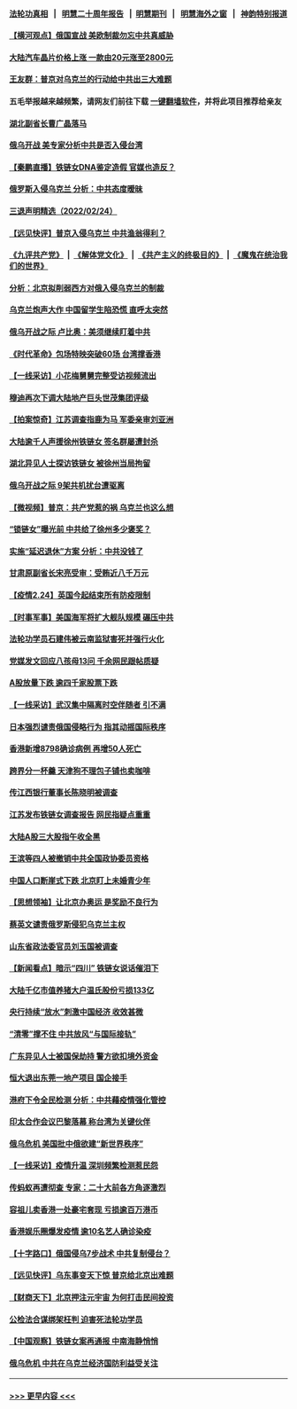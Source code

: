 #### [法轮功真相](https://github.com/gfw-breaker/truth/blob/master/README.md?t=0) &nbsp;&nbsp;|&nbsp;&nbsp; [明慧二十周年报告](https://github.com/gfw-breaker/mh-reports/blob/master/README.md?t=0) &nbsp;&nbsp;|&nbsp;&nbsp;[明慧期刊](https://github.com/gfw-breaker/mh-qikan) &nbsp;&nbsp;|&nbsp;&nbsp; [明慧海外之窗](https://github.com/gfw-breaker/mh-news/blob/master/README.md?t=0) &nbsp;&nbsp;|&nbsp;&nbsp; [神韵特别报道](https://github.com/gfw-breaker/mh-news/blob/master/shenyun.md?t=0)
#### [【横河观点】俄国宣战 美欧制裁勿忘中共真威胁](../pages/nsc413/n13603295.md?t=02251301) 
#### [大陆汽车晶片价格上涨 一款由20元涨至2800元](../pages/nsc413/n13603607.md?t=02251301) 
#### [王友群：普京对乌克兰的行动给中共出三大难题](../pages/nsc413/n13603026.md?t=02251301) 
#### 五毛举报越来越频繁，请网友们前往下载 [一键翻墙软件](https://github.com/gfw-breaker/ssr-accounts)，并将此项目推荐给亲友
#### [湖北副省长曹广晶落马](../pages/nsc413/n13603488.md?t=02251301) 
#### [俄乌开战 美专家分析中共是否入侵台湾](../pages/nsc413/n13602985.md?t=02251301) 
#### [【秦鹏直播】铁链女DNA鉴定造假 官媒也造反？](../pages/nsc413/n13603281.md?t=02251301) 
#### [俄罗斯入侵乌克兰 分析：中共态度暧昧](../pages/nsc413/n13603206.md?t=02251301) 
#### [三退声明精选（2022/02/24）](../pages/nsc413/n13603399.md?t=02251301) 
#### [【远见快评】普京入侵乌克兰 中共渔翁得利？](../pages/nsc413/n13603260.md?t=02251301) 
#### [《九评共产党》](https://github.com/begood0513/9ping.md/blob/master/README.md) &nbsp;|&nbsp; [《解体党文化》](../../../../jtdwh.md/blob/master/README.md)  &nbsp;|&nbsp; [《共产主义的终极目的》](../../../../gczydzjmd.md/blob/master/README.md) &nbsp;|&nbsp; [《魔鬼在统治我们的世界》](../../../../mgztzwmdsj.md/blob/master/README.md) 
#### [分析：北京拟削弱西方对俄入侵乌克兰的制裁](../pages/nsc413/n13603015.md?t=02251301) 
#### [乌克兰炮声大作 中国留学生陷恐慌 直呼太突然](../pages/nsc413/n13602909.md?t=02251301) 
#### [俄乌开战之际 卢比奥：美须继续盯着中共](../pages/nsc413/n13602762.md?t=02251301) 
#### [《时代革命》包场特映突破60场 台湾撑香港](../pages/nsc413/n13602849.md?t=02251301) 
#### [【一线采访】小花梅舅舅完整受访视频流出](../pages/nsc413/n13600832.md?t=02251301) 
#### [穆迪再次下调大陆地产巨头世茂集团评级](../pages/nsc413/n13602778.md?t=02251301) 
#### [【拍案惊奇】江苏调查指鹿为马 军委亲审刘亚洲](../pages/nsc413/n13602584.md?t=02251301) 
#### [大陆逾千人声援徐州铁链女 签名群屡遭封杀](../pages/nsc413/n13602547.md?t=02251301) 
#### [湖北异见人士探访铁链女 被徐州当局拘留](../pages/nsc413/n13602481.md?t=02251301) 
#### [俄乌开战之际 9架共机扰台遭驱离](../pages/nsc413/n13602643.md?t=02251301) 
#### [【微视频】普京：共产党惹的祸 乌克兰也这么想](../pages/nsc413/n13602565.md?t=02251301) 
#### [“锁链女”曝光前 中共给了徐州多少褒奖？](../pages/nsc413/n13599788.md?t=02251301) 
#### [实施“延迟退休”方案 分析：中共没钱了](../pages/nsc413/n13602243.md?t=02251301) 
#### [甘肃原副省长宋亮受审：受贿近八千万元](../pages/nsc413/n13602083.md?t=02251301) 
#### [【疫情2.24】英国今起结束所有防疫限制](../pages/nsc413/n13601939.md?t=02251301) 
#### [【时事军事】美国海军将扩大舰队规模 碾压中共](../pages/nsc413/n13599656.md?t=02251301) 
#### [法轮功学员石建伟被云南监狱害死并强行火化](../pages/nsc413/n13599603.md?t=02251301) 
#### [党媒发文回应八孩母13问 千余网民跟帖质疑](../pages/nsc413/n13601792.md?t=02251301) 
#### [A股放量下跌 逾四千家股票下跌](../pages/nsc413/n13601575.md?t=02251301) 
#### [【一线采访】武汉集中隔离时空伴随者 引不满](../pages/nsc413/n13600468.md?t=02251301) 
#### [日本强烈谴责俄国侵略行为 指其动摇国际秩序](../pages/nsc413/n13601674.md?t=02251301) 
#### [香港新增8798确诊病例 再增50人死亡](../pages/nsc413/n13601606.md?t=02251301) 
#### [跨界分一杯羹 天津狗不理包子铺也卖咖啡](../pages/nsc413/n13601224.md?t=02251301) 
#### [传江西银行董事长陈晓明被调查](../pages/nsc413/n13601466.md?t=02251301) 
#### [江苏发布铁链女调查报告 网民指疑点重重](../pages/nsc413/n13601220.md?t=02251301) 
#### [大陆A股三大股指午收全黑](../pages/nsc413/n13600800.md?t=02251301) 
#### [王滨等四人被撤销中共全国政协委员资格](../pages/nsc413/n13601205.md?t=02251301) 
#### [中国人口断崖式下跌 北京盯上未婚青少年](../pages/nsc413/n13601064.md?t=02251301) 
#### [【思想领袖】让北京办奥运 是奖励不良行为](../pages/nsc413/n13582420.md?t=02251301) 
#### [蔡英文谴责俄罗斯侵犯乌克兰主权](../pages/nsc413/n13600685.md?t=02251301) 
#### [山东省政法委官员刘玉国被调查](../pages/nsc413/n13600822.md?t=02251301) 
#### [【新闻看点】暗示“四川” 铁链女说话催泪下](../pages/nsc413/n13599505.md?t=02251301) 
#### [大陆千亿市值养猪大户温氏股份亏损133亿](../pages/nsc413/n13600336.md?t=02251301) 
#### [央行持续“放水”刺激中国经济 收效甚微](../pages/nsc413/n13600802.md?t=02251301) 
#### [“清零”撑不住 中共放风“与国际接轨”](../pages/nsc413/n13600644.md?t=02251301) 
#### [广东异见人士被国保劫持 警方欲扣境外资金](../pages/nsc413/n13599594.md?t=02251301) 
#### [恒大退出东莞一地产项目 国企接手](../pages/nsc413/n13598835.md?t=02251301) 
#### [港府下令全民检测 分析：中共藉疫情强化管控](../pages/nsc413/n13600279.md?t=02251301) 
#### [印太合作会议巴黎落幕 称台湾为关键伙伴](../pages/nsc413/n13600498.md?t=02251301) 
#### [俄乌危机 美国批中俄欲建“新世界秩序”](../pages/nsc413/n13600443.md?t=02251301) 
#### [【一线采访】疫情升温 深圳频繁检测惹民怨](../pages/nsc413/n13599292.md?t=02251301) 
#### [传蚂蚁再遭彻查 专家：二十大前各方角逐激烈](../pages/nsc413/n13599460.md?t=02251301) 
#### [容祖儿卖香港一处豪宅套现 亏损逾百万港币](../pages/nsc413/n13599881.md?t=02251301) 
#### [香港娱乐圈爆发疫情 逾10名艺人确诊染疫](../pages/nsc413/n13600024.md?t=02251301) 
#### [【十字路口】俄国侵乌7步战术 中共复制侵台？](../pages/nsc413/n13599558.md?t=02251301) 
#### [【远见快评】乌东事变天下惊 普京给北京出难题](../pages/nsc413/n13600062.md?t=02251301) 
#### [【财商天下】北京押注元宇宙 为何打击民间投资](../pages/nsc413/n13599629.md?t=02251301) 
#### [公检法合谋绑架枉判 迫害死法轮功学员](../pages/nsc413/n13596338.md?t=02251301) 
#### [【中国观察】铁链女案再通报 中南海静悄悄](../pages/nsc413/n13598716.md?t=02251301) 
#### [俄乌危机 中共在乌克兰经济国防利益受关注](../pages/nsc413/n13599819.md?t=02251301) 

----
#### [ >>> 更早内容 <<< ](../indexes/nsc413-earlier.md)
